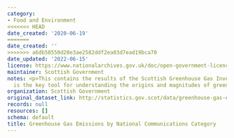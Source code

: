 ```yaml
---
category:
- Food and Environment
<<<<<<< HEAD
date_created: '2020-06-19'
=======
date_created: ''
>>>>>>> a6db50550d20e3ae2582ddf2ea03d7ead19bca70
date_updated: '2022-06-15'
license: https://www.nationalarchives.gov.uk/doc/open-government-licence/version/3/
maintainer: Scottish Government
notes: <p>This contains the results of the Scottish Greenhouse Gas Inventory, which
  is the key tool for understanding the origins and magnitudes of greenhouse emissions</p>
organization: Scottish Government
original_dataset_link: http://statistics.gov.scot/data/greenhouse-gas-emissions-by-national-communications-category
records: null
resources: []
schema: default
title: Greenhouse Gas Emissions by National Communications Category
---
```

